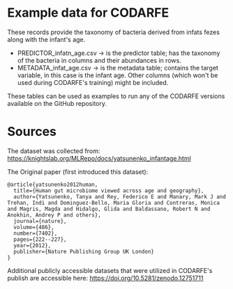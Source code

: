 # Example data for CODARFE

 These records provide the taxonomy of bacteria derived from infats fezes along with the infant's age.

* PREDICTOR_infatn_age.csv -> is the predictor table; has the taxonomy of the bacteria in columns and their abundances in rows.
* METADATA_infat_age.csv -> is the metadata table; contains the target variable, in this case is the infant age. Other columns (which won't be used during CODARFE's training) might be included.

These tables can be used as examples to run any of the CODARFE versions available on the GitHub repository.

# Sources
The dataset was collected from: https://knightslab.org/MLRepo/docs/yatsunenko_infantage.html

The Original paper (first introduced this dataset):
~~~
@article{yatsunenko2012human,
  title={Human gut microbiome viewed across age and geography},
  author={Yatsunenko, Tanya and Rey, Federico E and Manary, Mark J and Trehan, Indi and Dominguez-Bello, Maria Gloria and Contreras, Monica and Magris, Magda and Hidalgo, Glida and Baldassano, Robert N and Anokhin, Andrey P and others},
  journal={nature},
  volume={486},
  number={7402},
  pages={222--227},
  year={2012},
  publisher={Nature Publishing Group UK London}
}
~~~

Additional publicly accessible datasets that were utilized in CODARFE's publish are accessible here: https://doi.org/10.5281/zenodo.12751711
